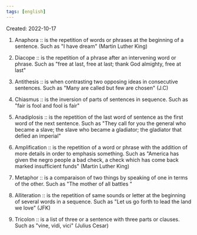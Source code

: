 ```yaml
---
tags: [english] 
---
```

Created: 2022-10-17

 1. Anaphora :: is the repetition of words or phrases at the beginning of a sentence. Such as "I have dream" (Martin Luther King) 
<!--SR:!2023-09-14,202,250-->
 2. Diacope :: is the repetition of a phrase after an intervening word or phrase. Such as "free at last, free at last; thank God almighty, free at last"
<!--SR:!2023-06-09,85,230-->
 3. Antithesis :: is when contrasting two opposing ideas in consecutive sentences. Such as "Many are called but few are chosen" (J.C) 
<!--SR:!2023-08-03,178,250-->
 4. Chiasmus :: is the inversion of parts of sentences in sequence. Such as "fair is fool and fool is fair" 
<!--SR:!2023-03-18,28,251-->

<!--SR:!2023-07-20,167,250-->
 5. Anadiplosis :: is the repetition of the last word of sentence as the first word of the next sentence. Such as "They call for you the general who became a slave; the slave who became a gladiator; the gladiator that defied an imperial" 
<!--SR:!2023-08-16,183,250-->
 6. Amplification :: is the repetition of a word or phrase with the addition of more details in order to emphasis something. Such as "America has given the negro people a bad check, a check which has come back marked insufficient funds" (Martin Luther King) 
<!--SR:!2023-07-25,170,250-->
 7. Metaphor :: is a comparaison of two things by speaking of one in terms of the other. Such as "The mother of all battles " 
<!--SR:!2023-05-08,122,250-->
 8. Alliteration :: is the repetition of same sounds or letter at the beginning of several words in a sequence. Such as "Let us go forth to lead the land we love" (JFK) 
<!--SR:!2023-03-28,104,270-->
 9. Tricolon :: is a list of three or a sentence with three parts or clauses. Such as "vine, vidi,  vici" (Julius Cesar) 
<!--SR:!2023-06-23,148,250-->